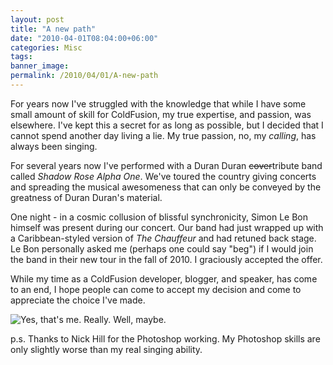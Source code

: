 ```yaml
---
layout: post
title: "A new path"
date: "2010-04-01T08:04:00+06:00"
categories: Misc 
tags: 
banner_image: 
permalink: /2010/04/01/A-new-path
---
```


For years now I've struggled with the knowledge that while I have some small amount of skill for ColdFusion, my true expertise, and passion, was elsewhere. I've kept this a secret for as long as possible, but I decided that I cannot spend another day living a lie. My true passion, no, my <i>calling</i>, has always been singing. 

For several years now I've performed with a Duran Duran <strike>cover</strike>tribute band called <i>Shadow Rose Alpha One</i>. We've toured the country giving concerts and spreading the musical awesomeness that can only be conveyed by the greatness of Duran Duran's material. 

One night - in a cosmic collusion of blissful synchronicity, Simon Le Bon himself was present during our concert. Our band had just wrapped up with a Caribbean-styled version of <i>The Chauffeur</i> and had retuned back stage. Le Bon personally asked me (perhaps one could say "beg") if I would join the band in their new tour in the fall of 2010. I graciously accepted the offer. 

While my time as a ColdFusion developer, blogger, and speaker, has come to an end, I hope people can come to accept my decision and come to appreciate the choice I've made.

<img src="https://static.raymondcamden.com/images/aprilone.jpg" title="Yes, that's me. Really. Well, maybe.">

p.s. Thanks to Nick Hill for the Photoshop working. My Photoshop skills are only slightly worse than my real singing ability.